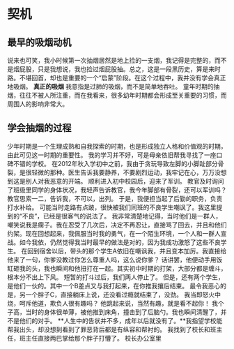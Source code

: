 # 契机
## 最早的吸烟动机
说来也可笑，我小时候第一次抽烟居然是地上捡的一支烟，我记得是完整的，而不是烟屁股，只是我想说，我也捡过烟屁股抽。总之，这是一段黑历史，算是来时路。不堪回首，却也是重要的一个“启蒙”阶段。在这个过程中，我并没有学会真正地吸烟。
**真正的吸烟** 我意指是过肺的吸烟，而不是简单地吞吐。
童年时期的抽烟，往往不被人所注重，而在我看来，很多幼年时期都会形成至关重要的习惯，而周围人的影响非常大。
## 学会抽烟的过程
少年时期是一个生理成熟和自我探索的时期，也是形成独立人格和价值观的时期，由此可见这一时期的重要性。
我的学习并不好，可是母亲依旧帮我寻找了一座口碑不错的学校。
在2012年秋入学初中之前，我由于贪玩导致左脚的小脚趾部分骨裂，是很轻微的那种。医生告诉我要静养，不要剧烈运动，我牢记在心，万万没想到这是别人对我恶意的开端。
顺利进入初中校园后，迎来了军训。
教官及时询问了班级里同学的身体状况，我轻声告诉教官，我今年脚部有骨裂，还可以军训吗？
教官思索一二，告诉我，不可以，出列。
于是，我便担当起了后勤的职务，负责打水补给。
可能当时走路有点跛，很快被我们同班的不良学生嘲讽了。我这里提到的“不良”，已经是很客气的说法了。
我非常清楚地记得，当时他们是一群人，嘲笑说我是瘸子。我在忍受了几次后，决定不再忍让，直接骂了回去，并且和他们约架。现在回想起来，我佩服当时我的勇气，在一个陌生环境，一个人和一群人宣战。如今我依，仍然觉得我当时最早的做法是对的，因为我成功激怒了这些不良学生。
在回到宿舍以后，带头的那个学生A依旧在嘲讽我，并且变本加厉。我直接给他来了一句，你爹没教过你怎么尊重人吗，这么说你爹？
话讲罢，他便动手用饭缸砸我的头，我也瞬间和他扭打在一起。其实初中时期的打架，大部分都是缠斗，根本分不出上下风。
短暂的打斗过后，我们两人停止了。
但是，还有两个学生，是他们一伙的。其中一个B差点又与我打起来，在你推我攘后结束。
最令我恶心的是，另一个胖子C，直接躺床上说，还没看过瘾就结束了，没劲。
我当即怒火中烧，呵斥他道，欺负人很有趣吗？
他跳起来说，当然有趣，就是看不起你！
我个子高，当时的身体很单薄，被他推到床角，撞击到了后脑勺。我也瞬间清醒了，并不是他们的对手。
**人生中的告状并不多，成年以后就没有了。**我指望学校能帮我出头，却没想到看到了罪恶背后都是有纵容和帮衬的。
我找到了校长和班主任，班主任直接两巴掌给那个胖子打懵了。
校长办公室里

<!--stackedit_data:
eyJoaXN0b3J5IjpbMTMyNDU4MTY1OSwxNTc4OTkzNDg4LDExMD
kwODM5NzIsLTExOTMzNzc0MjAsOTkyMDU4NzcyLC0xMTQ1NTk2
NDQsLTEyOTY0NDcwMTMsLTMyNTk0MjA2MSw3MzMxNzYyOTFdfQ
==
-->